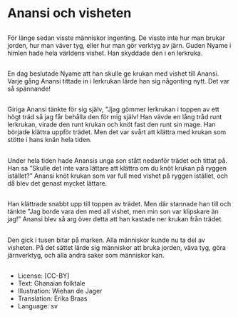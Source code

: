 # Anansi och visheten

##
För länge sedan visste människor ingenting. De visste inte hur man brukar jorden, hur man väver tyg, eller hur man gör verktyg av järn. Guden Nyame i himlen hade hela världens vishet. Han skyddade den i en lerkruka.

##
En dag beslutade Nyame att han skulle ge krukan med vishet till Anansi. Varje gång Anansi tittade in i lerkrukan lärde han sig någonting nytt. Det var så spännande!

##
Giriga Anansi tänkte för sig själv, ”Jjag gömmer lerkrukan i toppen av ett högt träd så jag får behålla den för mig själv! Han vävde en lång tråd runt lerkrukan, virade den runt krukan och knöt fast den runt sin mage. Han började klättra uppför trädet. Men det var svårt att klättra med krukan som stötte i hans knän hela tiden.

##
Under hela tiden hade Anansis unga son stått nedanför trädet och tittat på. Han sa ”Skulle det inte vara lättare att klättra om du knöt krukan på ryggen istället?” Anansi knöt krukan som var full med vishet på ryggen istället, och då blev det genast mycket lättare.

##
Han klättrade snabbt upp till toppen av trädet. Men där stannade han till och tänkte ”Jag borde vara den med all vishet, men min son var klipskare än jag!” Anansi blev så arg över detta att han kastade ner krukan från trädet.

##
Den gick i tusen bitar på marken. Alla människor kunde nu ta del av visheten. På det sättet lärde sig människor att bruka jorden, väva tyg, göra järnverktyg, och alla andra saker som människor kan.

##
* License: [CC-BY]
* Text: Ghanaian folktale
* Illustration: Wiehan de Jager
* Translation: Erika Braas
* Language: sv

